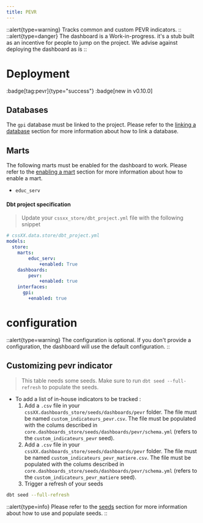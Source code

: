 ```yaml
---
title: PEVR
---
```


::alert{type=warning}
Tracks common and custom PEVR indicators. 
::
::alert{type=danger}
The dashboard is a Work-in-progress. it's a stub built as an incentive for people to jump on the project. We advise against deploying the dashboard as is
::
# Deployment
:badge[tag:pevr]{type="success"}
:badge[new in v0.10.0]

## Databases

The `gpi` database must be linked to the project. Please refer to the [linking a database](/using/configuration/linking) section for more information about how to link a database.

## Marts 

The following marts must be enabled for the dashboard to work. Please refer to the [enabling a mart](/using/configuration/enabling) section for more information about how to enable a mart.
* `educ_serv`


#### Dbt project specification
> Update your `cssxx_store/dbt_project.yml` file with the following snippet

```yaml
# cssXX.data.store/dbt_project.yml
models: 
  store:
    marts:
        educ_serv:
            +enabled: True 
    dashboards:
        pevr:
            +enabled: true
    interfaces:
      gpi:
        +enabled: true
```
# configuration
::alert{type=warning}
The configuration is optional. If you don't provide a configuration, the dashboard will use the default configuration.
::

## Customizing pevr indicator
> This table needs some seeds. Make sure to run `dbt seed --full-refresh` to populate the seeds.

* To add a list of in-house indicators to be tracked :
  1. Add a `.csv` file in your `cssXX.dashboards_store/seeds/dashboards/pevr` folder. The file must be named `custom_indicateurs_pevr.csv`. The file must be populated with the colums described in `core.dashboards_store/seeds/dashboards/pevr/schema.yml` (refers to the `custom_indicateurs_pevr` seed). 
  1. Add a `.csv` file in your `cssXX.dashboards_store/seeds/dashboards/pevr` folder. The file must be named `custom_indicateurs_pevr_matiere.csv`. The file must be populated with the colums described in `core.dashboards_store/seeds/dashboards/pevr/schema.yml` (refers to the `custom_indicateurs_pevr_matiere` seed).   
  2. Trigger a refresh of your seeds 

```bash
dbt seed --full-refresh
```

::alert{type=info}
Please refer to the [seeds](/using/marts/seeds) section for more information about how to use and populate seeds.
::
